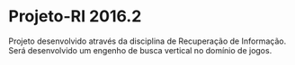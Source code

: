 # Projeto-RI 2016.2

Projeto desenvolvido através da disciplina de Recuperação de Informação.
Será desenvolvido um engenho de busca vertical no domínio de jogos.
